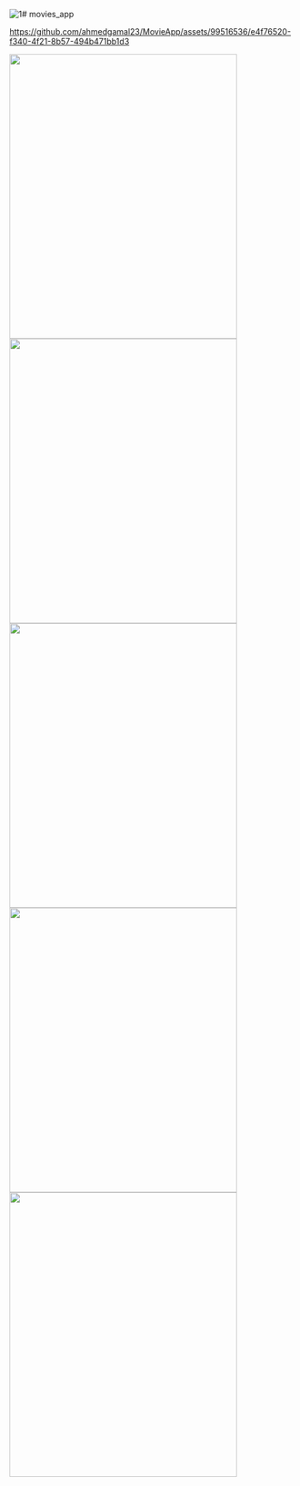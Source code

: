 ![1](https://github.com/ahmedgamal23/MovieApp/assets/99516536/12541a5f-7a23-418f-9505-2df5f9094841)# movies_app

https://github.com/ahmedgamal23/MovieApp/assets/99516536/e4f76520-f340-4f21-8b57-494b471bb1d3

<img src="https://github.com/ahmedgamal23/MovieApp/assets/99516536/2fffdb8c-b58c-44e8-8f11-ef5fbdbb73f4" width="400" height="500" />
<img src="https://github.com/ahmedgamal23/MovieApp/assets/99516536/ae3bb0d8-ba6b-435b-8e9c-60d864200469" width="400" height="500" />
<img src="https://github.com/ahmedgamal23/MovieApp/assets/99516536/4188a806-a969-4c87-91c8-6bc794bef954" width="400" height="500" />

<img src="https://github.com/ahmedgamal23/MovieApp/assets/99516536/c5cbe59e-ba0a-4375-a76a-1cd8c3668673" width="400" height="500" />
<img src="https://github.com/ahmedgamal23/MovieApp/assets/99516536/0771b978-85a7-4664-907e-90541cf60481" width="400" height="500" />

